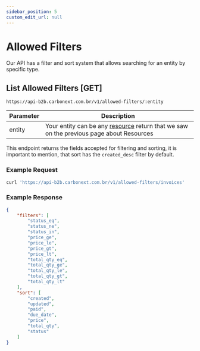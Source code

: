 ```yaml
---
sidebar_position: 5
custom_edit_url: null
---
```


# Allowed Filters

Our API has a filter and sort system that allows searching for an entity by specific type.

## List Allowed Filters [GET]

`https://api-b2b.carbonext.com.br/v1/allowed-filters/:entity`

Parameter   | Description
--------- | ------
entity | Your entity can be any [resource](/docs/core-concepts/resources) return that we saw on the previous page about Resources

This endpoint returns the fields accepted for filtering and sorting, it is important to mention, that sort has the `created_desc` filter by default.

### Example Request

```javascript
curl 'https://api-b2b.carbonext.com.br/v1/allowed-filters/invoices'
```

### Example Response

```json
{
    "filters": [
        "status_eq",
        "status_ne",
        "status_in",
        "price_ge",
        "price_le",
        "price_gt",
        "price_lt",
        "total_qty_eq",
        "total_qty_ge",
        "total_qty_le",
        "total_qty_gt",
        "total_qty_lt"
    ],
    "sort": [
        "created",
        "updated",
        "paid",
        "due_date",
        "price",
        "total_qty",
        "status"
    ]
}
```
